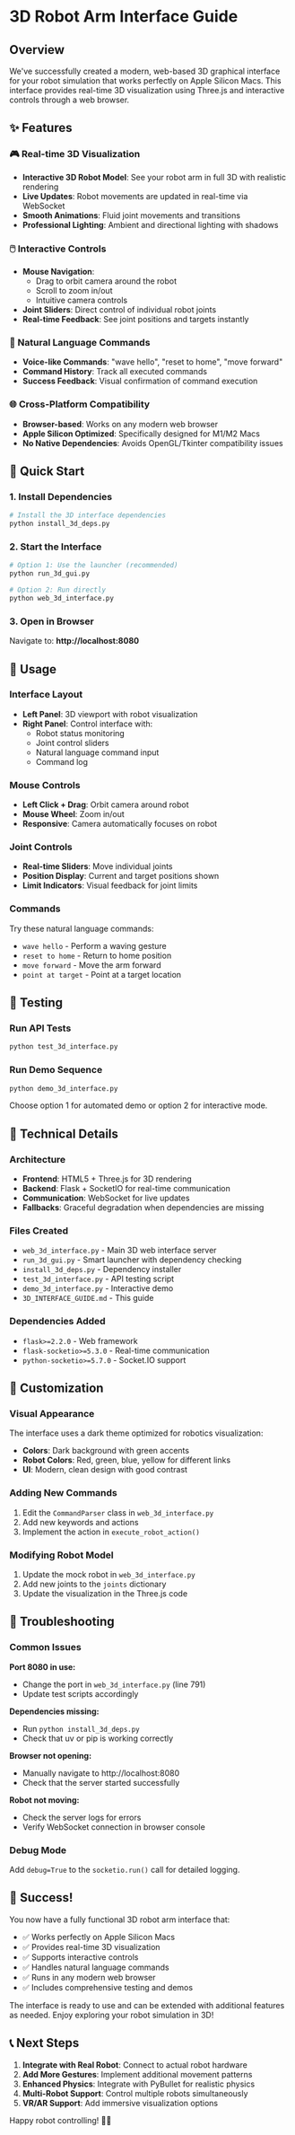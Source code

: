 # 3D Robot Arm Interface Guide

## Overview

We've successfully created a modern, web-based 3D graphical interface for your robot simulation that works perfectly on Apple Silicon Macs. This interface provides real-time 3D visualization using Three.js and interactive controls through a web browser.

## ✨ Features

### 🎮 Real-time 3D Visualization
- **Interactive 3D Robot Model**: See your robot arm in full 3D with realistic rendering
- **Live Updates**: Robot movements are updated in real-time via WebSocket
- **Smooth Animations**: Fluid joint movements and transitions
- **Professional Lighting**: Ambient and directional lighting with shadows

### 🖱️ Interactive Controls
- **Mouse Navigation**: 
  - Drag to orbit camera around the robot
  - Scroll to zoom in/out
  - Intuitive camera controls
- **Joint Sliders**: Direct control of individual robot joints
- **Real-time Feedback**: See joint positions and targets instantly

### 💬 Natural Language Commands
- **Voice-like Commands**: "wave hello", "reset to home", "move forward"
- **Command History**: Track all executed commands
- **Success Feedback**: Visual confirmation of command execution

### 🌐 Cross-Platform Compatibility
- **Browser-based**: Works on any modern web browser
- **Apple Silicon Optimized**: Specifically designed for M1/M2 Macs
- **No Native Dependencies**: Avoids OpenGL/Tkinter compatibility issues

## 🚀 Quick Start

### 1. Install Dependencies
```bash
# Install the 3D interface dependencies
python install_3d_deps.py
```

### 2. Start the Interface
```bash
# Option 1: Use the launcher (recommended)
python run_3d_gui.py

# Option 2: Run directly
python web_3d_interface.py
```

### 3. Open in Browser
Navigate to: **http://localhost:8080**

## 🎯 Usage

### Interface Layout
- **Left Panel**: 3D viewport with robot visualization
- **Right Panel**: Control interface with:
  - Robot status monitoring
  - Joint control sliders
  - Natural language command input
  - Command log

### Mouse Controls
- **Left Click + Drag**: Orbit camera around robot
- **Mouse Wheel**: Zoom in/out
- **Responsive**: Camera automatically focuses on robot

### Joint Controls
- **Real-time Sliders**: Move individual joints
- **Position Display**: Current and target positions shown
- **Limit Indicators**: Visual feedback for joint limits

### Commands
Try these natural language commands:
- `wave hello` - Perform a waving gesture
- `reset to home` - Return to home position
- `move forward` - Move the arm forward
- `point at target` - Point at a target location

## 🧪 Testing

### Run API Tests
```bash
python test_3d_interface.py
```

### Run Demo Sequence
```bash
python demo_3d_interface.py
```
Choose option 1 for automated demo or option 2 for interactive mode.

## 🔧 Technical Details

### Architecture
- **Frontend**: HTML5 + Three.js for 3D rendering
- **Backend**: Flask + SocketIO for real-time communication
- **Communication**: WebSocket for live updates
- **Fallbacks**: Graceful degradation when dependencies are missing

### Files Created
- `web_3d_interface.py` - Main 3D web interface server
- `run_3d_gui.py` - Smart launcher with dependency checking
- `install_3d_deps.py` - Dependency installer
- `test_3d_interface.py` - API testing script
- `demo_3d_interface.py` - Interactive demo
- `3D_INTERFACE_GUIDE.md` - This guide

### Dependencies Added
- `flask>=2.2.0` - Web framework
- `flask-socketio>=5.3.0` - Real-time communication
- `python-socketio>=5.7.0` - Socket.IO support

## 🎨 Customization

### Visual Appearance
The interface uses a dark theme optimized for robotics visualization:
- **Colors**: Dark background with green accents
- **Robot Colors**: Red, green, blue, yellow for different links
- **UI**: Modern, clean design with good contrast

### Adding New Commands
1. Edit the `CommandParser` class in `web_3d_interface.py`
2. Add new keywords and actions
3. Implement the action in `execute_robot_action()`

### Modifying Robot Model
1. Update the mock robot in `web_3d_interface.py`
2. Add new joints to the `joints` dictionary
3. Update the visualization in the Three.js code

## 🐛 Troubleshooting

### Common Issues

**Port 8080 in use:**
- Change the port in `web_3d_interface.py` (line 791)
- Update test scripts accordingly

**Dependencies missing:**
- Run `python install_3d_deps.py`
- Check that uv or pip is working correctly

**Browser not opening:**
- Manually navigate to http://localhost:8080
- Check that the server started successfully

**Robot not moving:**
- Check the server logs for errors
- Verify WebSocket connection in browser console

### Debug Mode
Add `debug=True` to the `socketio.run()` call for detailed logging.

## 🎉 Success!

You now have a fully functional 3D robot arm interface that:
- ✅ Works perfectly on Apple Silicon Macs
- ✅ Provides real-time 3D visualization
- ✅ Supports interactive controls
- ✅ Handles natural language commands
- ✅ Runs in any modern web browser
- ✅ Includes comprehensive testing and demos

The interface is ready to use and can be extended with additional features as needed. Enjoy exploring your robot simulation in 3D!

## 📞 Next Steps

1. **Integrate with Real Robot**: Connect to actual robot hardware
2. **Add More Gestures**: Implement additional movement patterns
3. **Enhanced Physics**: Integrate with PyBullet for realistic physics
4. **Multi-Robot Support**: Control multiple robots simultaneously
5. **VR/AR Support**: Add immersive visualization options

Happy robot controlling! 🤖✨
